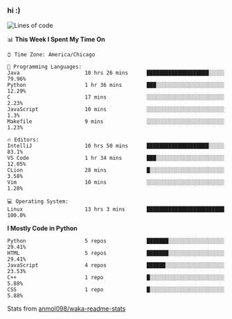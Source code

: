 ### hi :)

<!--START_SECTION:waka-->
![Lines of code](https://img.shields.io/badge/From%20Hello%20World%20I%27ve%20Written-773671%20lines%20of%20code-blue)

📊 **This Week I Spent My Time On** 

```text
⌚︎ Time Zone: America/Chicago

💬 Programming Languages: 
Java                     10 hrs 26 mins      ████████████████████░░░░░   79.96% 
Python                   1 hr 36 mins        ███░░░░░░░░░░░░░░░░░░░░░░   12.29% 
C                        17 mins             ░░░░░░░░░░░░░░░░░░░░░░░░░   2.23% 
JavaScript               10 mins             ░░░░░░░░░░░░░░░░░░░░░░░░░   1.3% 
Makefile                 9 mins              ░░░░░░░░░░░░░░░░░░░░░░░░░   1.23%

🔥 Editors: 
IntelliJ                 10 hrs 50 mins      ████████████████████░░░░░   83.1% 
VS Code                  1 hr 34 mins        ███░░░░░░░░░░░░░░░░░░░░░░   12.05% 
CLion                    28 mins             █░░░░░░░░░░░░░░░░░░░░░░░░   3.58% 
Vim                      10 mins             ░░░░░░░░░░░░░░░░░░░░░░░░░   1.28%

💻 Operating System: 
Linux                    13 hrs 3 mins       █████████████████████████   100.0%

```

**I Mostly Code in Python** 

```text
Python                   5 repos             ███████░░░░░░░░░░░░░░░░░░   29.41% 
HTML                     5 repos             ███████░░░░░░░░░░░░░░░░░░   29.41% 
JavaScript               4 repos             ██████░░░░░░░░░░░░░░░░░░░   23.53% 
C++                      1 repo              █░░░░░░░░░░░░░░░░░░░░░░░░   5.88% 
CSS                      1 repo              █░░░░░░░░░░░░░░░░░░░░░░░░   5.88%

```



<!--END_SECTION:waka-->

Stats from [anmol098/waka-readme-stats](https://github.com/anmol098/waka-readme-stats)